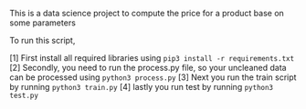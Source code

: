 This is a data science project to compute the price for a product base on some parameters

To run this script, 

[1] First install all required libraries using `pip3 install -r requirements.txt`
[2] Secondly, you need to run the process.py file, so your uncleaned data can be processed using `python3 process.py`
[3] Next you run the train script by running `python3 train.py`
[4] lastly you run test by running `python3 test.py`